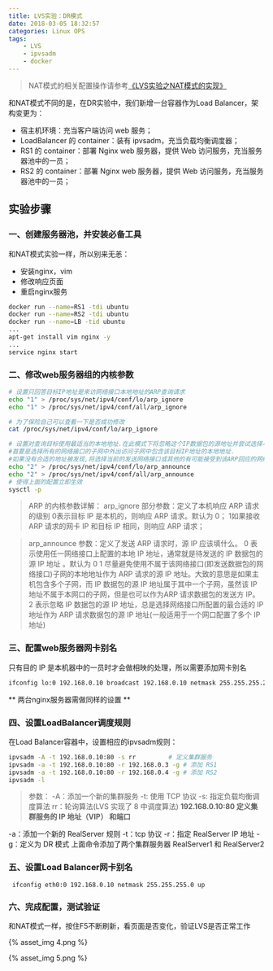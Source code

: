 ```yaml
---
title: LVS实验：DR模式
date: 2018-03-05 18:32:57
categories: Linux OPS
tags:
	- LVS
	- ipvsadm
	- docker
---
```




> NAT模式的相关配置操作请参考[《LVS实验之NAT模式的实现》](http://wyman.wang/2018/03/05/LVS%E5%AE%9E%E9%AA%8C%EF%BC%9ANAT%E6%A8%A1%E5%BC%8F/)


和NAT模式不同的是，在DR实验中，我们新增一台容器作为Load Balancer，架构变更为：

- 宿主机环境：充当客户端访问 web 服务；
- LoadBalancer 的 container：装有 ipvsadm，充当负载均衡调度器；
- RS1 的 container：部署 Nginx web 服务器，提供 Web 访问服务，充当服务器池中的一员；
- RS2 的 container：部署 Nginx web 服务器，提供 Web 访问服务，充当服务器池中的一员；

## 实验步骤 ##

### 一、创建服务器池，并安装必备工具 ###

和NAT模式实验一样，所以别来无恙：

- 安装nginx，vim
- 修改响应页面
- 重启nginx服务

```bash
docker run --name=RS1 -tdi ubuntu
docker run --name=RS2 -tdi ubuntu
docker run --name=LB -tid ubuntu
...
apt-get install vim nginx -y
...
service nginx start
```

### 二、修改web服务器组的内核参数 ###

```bash
# 设置只回答目标IP地址是来访网络接口本地地址的ARP查询请求
echo "1" > /proc/sys/net/ipv4/conf/lo/arp_ignore
echo "1" > /proc/sys/net/ipv4/conf/all/arp_ignore

# 为了保险自己可以查看一下是否成功修改
cat /proc/sys/net/ipv4/conf/lo/arp_ignore

# 设置对查询目标使用最适当的本地地址.在此模式下将忽略这个IP数据包的源地址并尝试选择与能与该地址通信的本地地址.
#首要是选择所有的网络接口的子网中外出访问子网中包含该目标IP地址的本地地址. 
#如果没有合适的地址被发现,将选择当前的发送网络接口或其他的有可能接受到该ARP回应的网络接口来进行发送.
echo "2" > /proc/sys/net/ipv4/conf/lo/arp_announce
echo "2" > /proc/sys/net/ipv4/conf/all/arp_announce
# 使得上面的配置立即生效
sysctl -p
```


> ARP 的内核参数详解：
> arp_ignore 部分参数：定义了本机响应 ARP 请求的级别
> 0表示目标 IP 是本机的，则响应 ARP 请求。默认为 0；
> 1如果接收 ARP 请求的网卡 IP 和目标 IP 相同，则响应 ARP 请求；


> arp_announce 参数：定义了发送 ARP 请求时，源 IP 应该填什么。
> 0 表示使用任一网络接口上配置的本地 IP 地址，通常就是待发送的 IP 数据包的源 IP 地址 。默认为 0
> 1 尽量避免使用不属于该网络接口(即发送数据包的网络接口)子网的本地地址作为 ARP 请求的源 IP 地址。大致的意思是如果主机包含多个子网，而 IP 数据包的源 IP 地址属于其中一个子网，虽然该 IP 地址不属于本网口的子网，但是也可以作为ARP 请求数据包的发送方 IP。
> 2 表示忽略 IP 数据包的源 IP 地址，总是选择网络接口所配置的最合适的 IP 地址作为 ARP 请求数据包的源 IP 地址(一般适用于一个网口配置了多个 IP 地址)

### 三、配置web服务器网卡别名 ###

只有目的 IP 是本机器中的一员时才会做相映的处理，所以需要添加网卡别名
```bash
ifconfig lo:0 192.168.0.10 broadcast 192.168.0.10 netmask 255.255.255.255 up
```

** 两台nginx服务器需做同样的设置 **

### 四、设置LoadBalancer调度规则 ###

在Load Balancer容器中，设置相应的ipvsadm规则：
```bash
ipvsadm -A -t 192.168.0.10:80 -s rr         # 定义集群服务
ipvsadm -a -t 192.168.0.10:80 -r 192.168.0.3 -g # 添加 RS1
ipvsadm -a -t 192.168.0.10:80 -r 192.168.0.4 -g # 添加 RS2
ipvsadm -l 
```

> 参数：
-A：添加一个新的集群服务
-t: 使用 TCP 协议
-s: 指定负载均衡调度算法
rr：轮询算法(LVS 实现了 8 中调度算法)
**192.168.0.10:80 定义集群服务的 IP 地址（VIP） 和端口**

> 
-a：添加一个新的 RealServer 规则
-t：tcp 协议
-r：指定 RealServer IP 地址
-g：定义为 DR 模式
上面命令添加了两个集群服务器 RealServer1 和 RealServer2

### 五、设置Load Balancer网卡别名 ###
`
ifconfig eth0:0 192.168.0.10 netmask 255.255.255.0 up`


### 六、完成配置，测试验证 ###
和NAT模式一样，按住F5不断刷新，看页面是否变化，验证LVS是否正常工作


{% asset_img 4.png %}

{% asset_img 5.png %}
